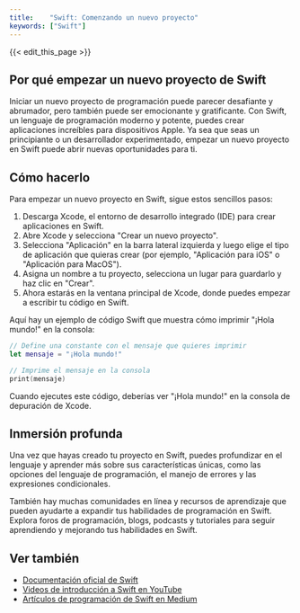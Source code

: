 ```yaml
---
title:    "Swift: Comenzando un nuevo proyecto"
keywords: ["Swift"]
---
```


{{< edit_this_page >}}

## Por qué empezar un nuevo proyecto de Swift
Iniciar un nuevo proyecto de programación puede parecer desafiante y abrumador, pero también puede ser emocionante y gratificante. Con Swift, un lenguaje de programación moderno y potente, puedes crear aplicaciones increíbles para dispositivos Apple. Ya sea que seas un principiante o un desarrollador experimentado, empezar un nuevo proyecto en Swift puede abrir nuevas oportunidades para ti.

## Cómo hacerlo
Para empezar un nuevo proyecto en Swift, sigue estos sencillos pasos:

1. Descarga Xcode, el entorno de desarrollo integrado (IDE) para crear aplicaciones en Swift.
2. Abre Xcode y selecciona "Crear un nuevo proyecto".
3. Selecciona "Aplicación" en la barra lateral izquierda y luego elige el tipo de aplicación que quieras crear (por ejemplo, "Aplicación para iOS" o "Aplicación para MacOS").
4. Asigna un nombre a tu proyecto, selecciona un lugar para guardarlo y haz clic en "Crear".
5. Ahora estarás en la ventana principal de Xcode, donde puedes empezar a escribir tu código en Swift.

Aquí hay un ejemplo de código Swift que muestra cómo imprimir "¡Hola mundo!" en la consola:

```Swift
// Define una constante con el mensaje que quieres imprimir
let mensaje = "¡Hola mundo!"

// Imprime el mensaje en la consola
print(mensaje)
```

Cuando ejecutes este código, deberías ver "¡Hola mundo!" en la consola de depuración de Xcode.

## Inmersión profunda
Una vez que hayas creado tu proyecto en Swift, puedes profundizar en el lenguaje y aprender más sobre sus características únicas, como las opciones del lenguaje de programación, el manejo de errores y las expresiones condicionales.

También hay muchas comunidades en línea y recursos de aprendizaje que pueden ayudarte a expandir tus habilidades de programación en Swift. Explora foros de programación, blogs, podcasts y tutoriales para seguir aprendiendo y mejorando tus habilidades en Swift.

## Ver también
- [Documentación oficial de Swift](https://docs.swift.org/swift-book/)
- [Videos de introducción a Swift en YouTube](https://www.youtube.com/playlist?list=PL-DHaL5wL1UixkVztHZtD4nBQrbhvviLO)
- [Artículos de programación de Swift en Medium](https://medium.com/search?q=swift)